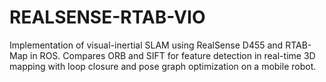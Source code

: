 # REALSENSE-RTAB-VIO
Implementation of visual-inertial SLAM using RealSense D455 and RTAB-Map in ROS. Compares ORB and SIFT for feature detection in real-time 3D mapping with loop closure and pose graph optimization on a mobile robot.
